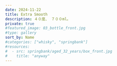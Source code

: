 ```yaml
---
date: 2024-11-22
title: Extra Smooth
description: ４０度、 ７００ml。
private: true
#featured_image: 03_bottle_front.jpg
#type: gallery
sort_by: Name
#categories: ["whisky", "springbank"]
#resources:
#  - src: springbank/aged_32_years/box_front.jpg
#    title: "anyway"
---
```

